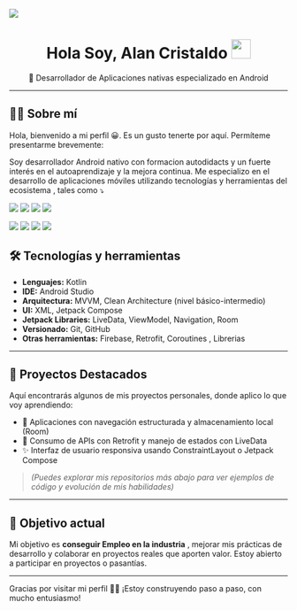 ![](https://storage.googleapis.com/gweb-developer-goog-blog-assets/images/Android-Studio-banner_1.original.png)

<h1 align="center"><b> Hola Soy, Alan Cristaldo </b><img src="https://media.giphy.com/media/hvRJCLFzcasrR4ia7z/giphy.gif" width="35"></h1>
<!--  -->
<p align="center">
 📱 Desarrollador de Aplicaciones nativas especializado en Android
</p>

---

## 👨‍💻 Sobre mí

Hola, bienvenido a mi perfil 😀.
Es un gusto tenerte por aquí. Permíteme presentarme brevemente:

Soy desarrollador Android nativo con formacion autodidacts y un fuerte interés en el autoaprendizaje y la mejora continua. Me especializo en el desarrollo de aplicaciones móviles utilizando tecnologías y herramientas del ecosistema , tales como ⤵️

![](https://img.shields.io/badge/Postman-FF6C37.svg?style=for-the-badge&logo=Postman&logoColor=white)
![](https://img.shields.io/badge/Kotlin-7F52FF.svg?style=for-the-badge&logo=Kotlin&logoColor=white)
![](https://img.shields.io/badge/SQLite-003B57.svg?style=for-the-badge&logo=SQLite&logoColor=white)
![](https://img.shields.io/badge/Android%20Studio-3DDC84.svg?style=for-the-badge&logo=Android-Studio&logoColor=white)

![](https://img.shields.io/badge/Git-F05032.svg?style=for-the-badge&logo=Git&logoColor=white)
![](https://img.shields.io/badge/Jetpack%20Compose-4285F4.svg?style=for-the-badge&logo=Jetpack-Compose&logoColor=white)
![](https://img.shields.io/badge/Firebase-DD2C00.svg?style=for-the-badge&logo=Firebase&logoColor=white)
![](https://img.shields.io/badge/Google%20Gemini-8E75B2.svg?style=for-the-badge&logo=Google-Gemini&logoColor=white)

## 🛠️ Tecnologías y herramientas

- **Lenguajes:** Kotlin  
- **IDE:** Android Studio  
- **Arquitectura:** MVVM, Clean Architecture (nivel básico-intermedio)  
- **UI:** XML, Jetpack Compose
- **Jetpack Libraries:** LiveData, ViewModel, Navigation, Room  
- **Versionado:** Git, GitHub  
- **Otras herramientas:** Firebase, Retrofit, Coroutines , Librerias

---

## 📱 Proyectos Destacados

Aquí encontrarás algunos de mis proyectos personales, donde aplico lo que voy aprendiendo:

- 🎯 Aplicaciones con navegación estructurada y almacenamiento local (Room)
- 🔄 Consumo de APIs con Retrofit y manejo de estados con LiveData
- ✨ Interfaz de usuario responsiva usando ConstraintLayout o Jetpack Compose

> *(Puedes explorar mis repositorios más abajo para ver ejemplos de código y evolución de mis habilidades)*

---

## 🚀 Objetivo actual

Mi objetivo es  **conseguir Empleo en la industria** , mejorar mis prácticas de desarrollo y colaborar en proyectos reales que aporten valor. Estoy abierto a participar en proyectos o pasantías.

---

Gracias por visitar mi perfil 👨‍💻 ¡Estoy construyendo paso a paso, con mucho entusiasmo!


